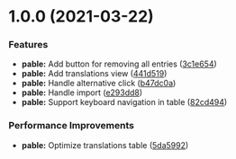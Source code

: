 # 1.0.0 (2021-03-22)


### Features

* **pable:** Add button for removing all entries ([3c1e654](https://github.com/TheUnderScorer/pable/commit/3c1e65408dabb2dc37729a9904c351f99b5c1eec))
* **pable:** Add translations view ([441d519](https://github.com/TheUnderScorer/pable/commit/441d5192cf6362cf35ed9cdd94580b1c287fc59f))
* **pable:** Handle alternative click ([b47dc0a](https://github.com/TheUnderScorer/pable/commit/b47dc0a16ac5a2d450edf7ba4fa3e00f053e6be3))
* **pable:** Handle import ([e293dd8](https://github.com/TheUnderScorer/pable/commit/e293dd8ca13112b84342a6c847411780f75239ee))
* **pable:** Support keyboard navigation in table ([82cd494](https://github.com/TheUnderScorer/pable/commit/82cd494db81663abd1e410831387e05c0c42ebdf))


### Performance Improvements

* **pable:** Optimize translations table ([5da5992](https://github.com/TheUnderScorer/pable/commit/5da5992f2193a9010449ae497146f6ddba6bbd16))

